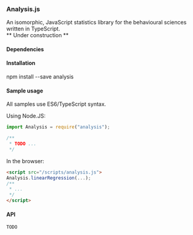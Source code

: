 ### Analysis.js
An isomorphic, JavaScript statistics library for the behavioural sciences written in TypeScript.  
** Under construction **  

#### Dependencies

#### Installation
npm install --save analysis

#### Sample usage
All samples use ES6/TypeScript syntax.

Using Node.JS:
```javascript
import Analysis = require("analysis");

/** 
 * TODO ...
 */
```

In the browser:
```html
<script src="/scripts/analysis.js">
Analysis.linearRegression(...);
/**
 * ...
 */
</script>
```

#### API

```
TODO
```